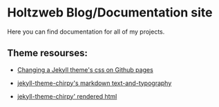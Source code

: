 # Holtzweb Blog/Documentation site
Here you can find documentation for all of my projects.



## Theme resourses:

- [Changing a Jekyll theme's css on Github pages](https://docs.github.com/en/pages/setting-up-a-github-pages-site-with-jekyll/adding-a-theme-to-your-github-pages-site-using-jekyll#customizing-your-themes-css)

- [jekyll-theme-chirpy's markdown text-and-typography](https://github.com/cotes2020/jekyll-theme-chirpy/blob/master/_posts/2019-08-08-text-and-typography.md)

- [jekyll-theme-chirpy' rendered html](https://chirpy.cotes.page/posts/text-and-typography/#fn:footnote)

